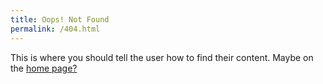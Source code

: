 ```yaml
---
title: Oops! Not Found
permalink: /404.html
---
```


This is where you should tell the user how to find their content. Maybe on the [home page?](/)